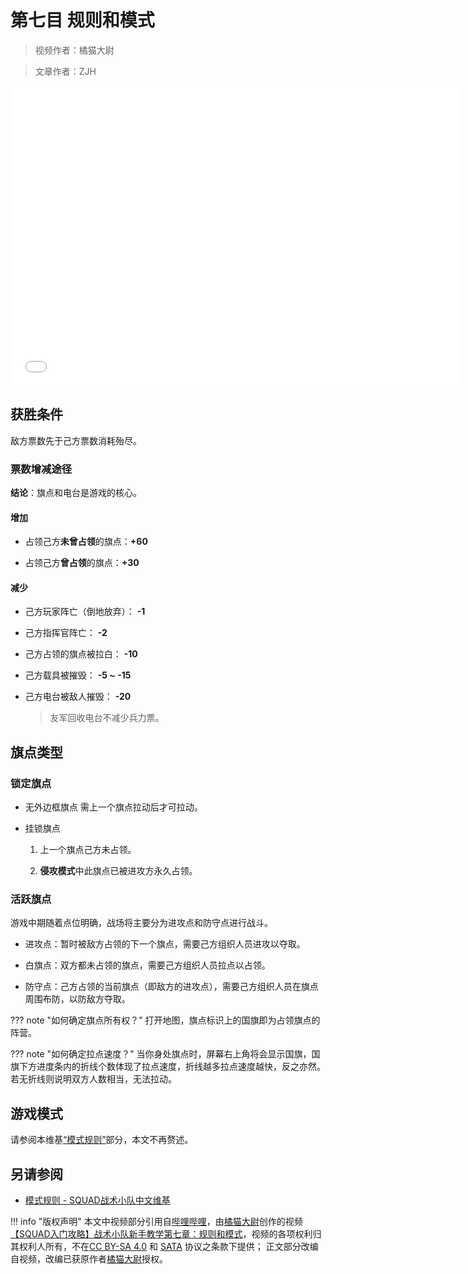 # 第七目 规则和模式

> 视频作者：橘猫大尉

> 文章作者：ZJH

<iframe src="//player.bilibili.com/player.html?aid=603309415&bvid=BV1cB4y1J7Hm&cid=842025362&page=1" height="480" width="720" scrolling="no" border="0" frameborder="no" framespacing="0" allowfullscreen="true"> </iframe>

## 获胜条件

敌方票数先于己方票数消耗殆尽。

### 票数增减途径

**结论**：旗点和电台是游戏的核心。

#### 增加

- 占领己方**未曾占领**的旗点：**+60**

- 占领己方**曾占领**的旗点：**+30**

#### 减少

- 己方玩家阵亡（倒地放弃）： **-1**

- 己方指挥官阵亡： **-2**

- 己方占领的旗点被拉白： **-10**

- 己方载具被摧毁： **-5 ~ -15**

- 己方电台被敌人摧毁： **-20**
    
    > 友军回收电台不减少兵力票。

## 旗点类型

### 锁定旗点

- 无外边框旗点
    需上一个旗点拉动后才可拉动。

- 挂锁旗点
    1. 上一个旗点己方未占领。
    
    2. **侵攻模式**中此旗点已被进攻方永久占领。

### 活跃旗点

游戏中期随着点位明确，战场将主要分为进攻点和防守点进行战斗。

- 进攻点：暂时被敌方占领的下一个旗点，需要己方组织人员进攻以夺取。

- 白旗点：双方都未占领的旗点，需要己方组织人员拉点以占领。

- 防守点：己方占领的当前旗点（即敌方的进攻点），需要己方组织人员在旗点周围布防，以防敌方夺取。

??? note "如何确定旗点所有权？"
    打开地图，旗点标识上的国旗即为占领旗点的阵营。

??? note "如何确定拉点速度？"
    当你身处旗点时，屏幕右上角将会显示国旗，国旗下方进度条内的折线个数体现了拉点速度，折线越多拉点速度越快，反之亦然。若无折线则说明双方人数相当，无法拉动。

## 游戏模式

请参阅本维基[“模式规则”](/course/beginner/gamemode)部分，本文不再赘述。

## 另请参阅

- [模式规则 - SQUAD战术小队中文维基](/gamemode)

!!! info "版权声明"
    本文中视频部分引用自[哔哩哔哩](https://www.bilibili.com)，由[橘猫大尉](https://space.bilibili.com/162372711)创作的视频[【SQUAD入门攻略】战术小队新手教学第七章：规则和模式](https://www.bilibili.com/video/bv1cb4y1j7hm)，视频的各项权利归其权利人所有，不在[CC BY-SA 4.0](https://creativecommons.org/licenses/by-sa/4.0/deed.zh) 和 [SATA](https://github.com/ztrix/sata-license) 协议之条款下提供；
    正文部分改编自视频，改编已获原作者[橘猫大尉](https://space.bilibili.com/162372711)授权。
